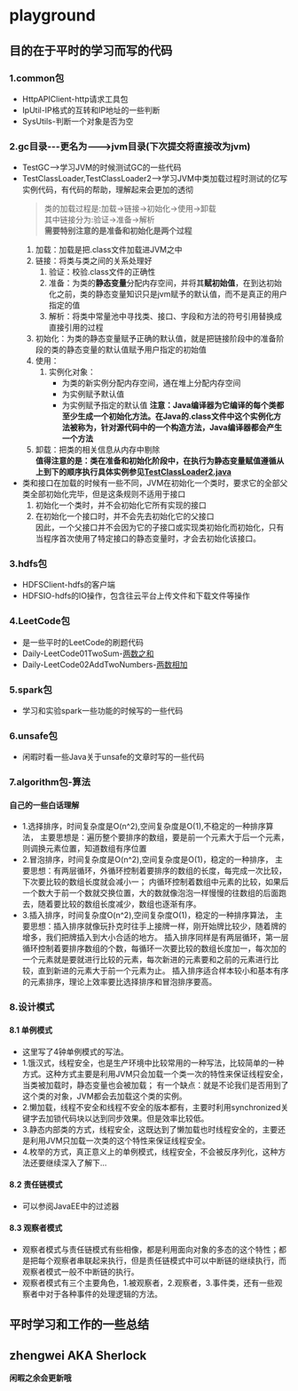 # playground
## **目的在于平时的学习而写的代码**
### 1.common包
* HttpAPIClient-http请求工具包
* IpUtil-IP格式的互转和IP地址的一些判断
* SysUtils-判断一个对象是否为空
### 2.gc目录---更名为--->jvm目录(下次提交将直接改为jvm)
* TestGC-->学习JVM的时候测试GC的一些代码
* TestClassLoader,TestClassLoader2-->学习JVM中类加载过程时测试的亿写实例代码，有代码的帮助，理解起来会更加的透彻
    > 类的加载过程是:加载->链接->初始化->使用->卸载<br/>
    > 其中链接分为:验证->准备->解析<br/>
    __需要特别注意的是准备和初始化是两个过程__<br/>
    1. 加载：加载是把.class文件加载进JVM之中
    2. 链接：将类与类之间的关系处理好
        1. 验证：校验.class文件的正确性
        2. 准备：为类的**静态变量**分配内存空间，并将其**赋初始值**，在到达初始化之前，类的静态变量知识只是jvm赋予的默认值，而不是真正的用户指定的值
        3. 解析：将类中常量池中寻找类、接口、字段和方法的符号引用替换成直接引用的过程
    3. 初始化：为类的静态变量赋予正确的默认值，就是把链接阶段中的准备阶段的类的静态变量的默认值赋予用户指定的初始值
    4. 使用：
        1. 实例化对象：
            * 为类的新实例分配内存空间，通在堆上分配内存空间
            * 为实例赋予默认值
            * 为实例赋予指定的默认值
                **注意：Java编译器为它编译的每个类都至少生成一个初始化方法。在Java的.class文件中这个实例化方法被称为<init>，针对源代码中的一个构造方法，Java编译器都会产生一个<init>方法**
    5. 卸载：把类的相关信息从内存中剔除<br/>
**值得注意的是：类在准备和初始化阶段中，在执行为静态变量赋值遵循从上到下的顺序执行具体实例参见[TestClassLoader2.java](zhengwei.jvm.TestClassLoader2)**
* 类和接口在加载的时候有一些不同，JVM在初始化一个类时，要求它的全部父类全部初始化完毕，但是这条规则不适用于接口
    1. 初始化一个类时，并不会初始化它所有实现的接口
    2. 在初始化一个接口时，并不会先去初始化它的父接口<br/>
    因此，一个父接口并不会因为它的子接口或实现类初始化而初始化，只有当程序首次使用了特定接口的静态变量时，才会去初始化该接口。
### 3.hdfs包
* HDFSClient-hdfs的客户端
* HDFSIO-hdfs的IO操作，包含往云平台上传文件和下载文件等操作
### 4.LeetCode包
* 是一些平时的LeetCode的刷题代码
* Daily-LeetCode01TwoSum-[两数之和](https://leetcode-cn.com/problems/two-sum/)
* Daily-LeetCode02AddTwoNumbers-[两数相加](https://leetcode-cn.com/problems/add-two-numbers/)
### 5.spark包
* 学习和实验spark一些功能的时候写的一些代码
### 6.unsafe包
* 闲暇时看一些Java关于unsafe的文章时写的一些代码
### 7.algorithm包-算法
#### 自己的一些白话理解
* 1.选择排序，时间复杂度是O(n^2),空间复杂度是O(1),不稳定的一种排序算法，
主要思想是：遍历整个要排序的数组，要是前一个元素大于后一个元素，则调换元素位置，知道数组有序位置
* 2.冒泡排序，时间复杂度是O(n^2),空间复杂度是O(1)，稳定的一种排序，
主要思想：有两层循环，外循环控制着要排序的数组的长度，每完成一次比较，下次要比较的数组长度就会减小一；
内循环控制着数组中元素的比较，如果后一个数大于前一个数就交换位置，大的数就像泡泡一样慢慢的往数组的后面跑去，随着要比较的数组长度减少，数组也逐渐有序。
* 3.插入排序，时间复杂度O(n^2),空间复杂度O(1)，稳定的一种排序算法，
主要思想：插入排序就像玩扑克时往手上接牌一样，刚开始牌比较少，随着牌的增多，我们把牌插入到大小合适的地方。
插入排序同样是有两层循环，第一层循环控制着要排序数组的个数，每循环一次要比较的数组长度加一，每次加的一个元素就是要就进行比较的元素，每次新进的元素要和之前的元素进行比较，直到新进的元素大于前一个元素为止。
插入排序适合样本较小和基本有序的元素排序，理论上效率要比选择排序和冒泡排序要高。
### 8.设计模式
#### 8.1 单例模式
* 这里写了4钟单例模式的写法。
* 1.饿汉式，线程安全，也是生产环境中比较常用的一种写法，比较简单的一种方式。这种方式主要是利用JVM只会加载一个类一次的特性来保证线程安全，当类被加载时，静态变量也会被加载；
有一个缺点：就是不论我们是否用到了这个类的对象，JVM都会去加载这个类的实例。
* 2.懒加载，线程不安全和线程不安全的版本都有，主要时利用synchronized关键字去加锁代码块以达到同步效果。但是效率比较低。
* 3.静态内部类的方式，线程安全，这既达到了懒加载也时线程安全的，主要还是利用JVM只加载一次类的这个特性来保证线程安全。
* 4.枚举的方式，真正意义上的单例模式，线程安全，不会被反序列化，这种方法还要继续深入了解下...
#### 8.2 责任链模式
* 可以参阅JavaEE中的过滤器

#### 8.3 观察者模式
* 观察者模式与责任链模式有些相像，都是利用面向对象的多态的这个特性；都是把每个观察者串联起来执行，但是责任链模式中可以中断链的继续执行，而观察者模式一般不中断链的执行。
* 观察者模式有三个主要角色，1.被观察者，2.观察者，3.事件类，还有一些观察者中对于各种事件的处理逻辑的方法。

**平时学习和工作的一些总结**
---
**zhengwei AKA Sherlock**
---
**闲暇之余会更新哦**
